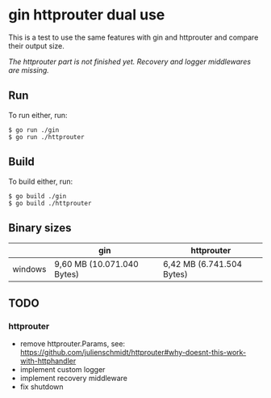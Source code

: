 # gin httprouter dual use
This is a test to use the same features with gin and httprouter and compare their output size.

*The httprouter part is not finished yet. Recovery and logger middlewares are missing.*

## Run
To run either, run:
```
$ go run ./gin
$ go run ./httprouter
```

## Build
To build either, run:
```
$ go build ./gin
$ go build ./httprouter
```

## Binary sizes
|       | gin                 | httprouter                   |
|-------|---------------------|------------------------------|
|windows|9,60 MB (10.071.040 Bytes)|6,42 MB (6.741.504 Bytes)|

## TODO
### httprouter
* remove httprouter.Params, see: https://github.com/julienschmidt/httprouter#why-doesnt-this-work-with-httphandler
* implement custom logger
* implement recovery middleware
* fix shutdown